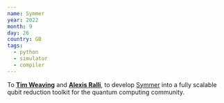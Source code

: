 ```yaml
---
name: Symmer
year: 2022
month: 9
day: 26
country: GB
tags:
  - python
  - simulator
  - compiler
---
```

To **[Tim Weaving](https://www.linkedin.com/in/tim-weaving-61b47912a/)** and **[Alexis Ralli](https://www.linkedin.com/in/alexis-ralli-293931b0/)**, to develop [Symmer](https://github.com/UCL-CCS/symmer) into a fully scalable qubit reduction toolkit for the quantum computing community.
